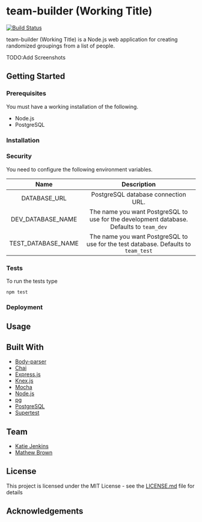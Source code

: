 # team-builder (Working Title)

[![Build Status](https://travis-ci.org/ghost-/team-builder.svg?branch=master)](https://travis-ci.org/ghost-/team-builder)

team-builder (Working Title) is a Node.js web application for creating randomized groupings from a list of people.  

TODO:Add Screenshots

## Getting Started

### Prerequisites

You must have a working installation of the following.

- Node.js
- PostgreSQL

### Installation

### Security

You need to configure the following environment variables.

|     Name     |             Description             |
| :----------: | :---------------------------------: |
| DATABASE_URL | PostgreSQL database connection URL. |
| DEV_DATABASE_NAME | The name you want PostgreSQL to use for the development database.  Defaults to `team_dev`
| TEST_DATABASE_NAME | The name you want PostgreSQL to use for the test database.  Defaults to `team_test` |

### Tests

To run the tests type

```
npm test
```

### Deployment

## Usage

## Built With

- [Body-parser](https://github.com/expressjs/body-parser#readme)
- [Chai](http://chaijs.com/)
- [Express.js](http://expressjs.com/)
- [Knex.js](https://github.com/tgriesser/knex)
- [Mocha](https://mochajs.org/)
- [Node.js](https://nodejs.org/)
- [pg](https://github.com/brianc/node-postgres)
- [PostgreSQL](https://www.postgresql.org/)
- [Supertest](https://github.com/visionmedia/supertest#readme)

## Team

- [Katie Jenkins](https://github.com/KatieAJenkins)
- [Mathew Brown](https://github.com/ghost-)

## License

This project is licensed under the MIT License - see the [LICENSE.md](LICENSE.md) file for details

## Acknowledgements
